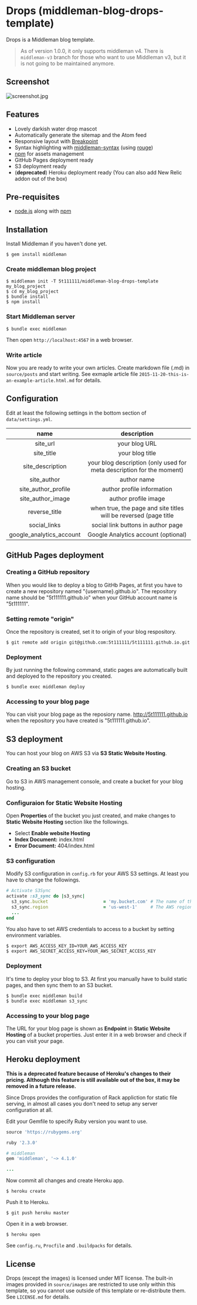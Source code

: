 # Drops (middleman-blog-drops-template)

Drops is a Middleman blog template.

> As of version 1.0.0, it only supports middleman v4. There is `middleman-v3` branch for those who want to use Middleman v3, but it is not going to be maintained anymore.

## Screenshot

![screenshot.jpg](https://raw.githubusercontent.com/wiki/5t111111/middleman-blog-drops-template/images/screenshot.jpg)

## Features

- Lovely darkish water drop mascot
- Automatically generate the sitemap and the Atom feed
- Responsive layout with [Breakpoint](https://www.npmjs.com/package/breakpoint-sass)
- Syntax highlighting with [middleman-syntax](https://github.com/middleman/middleman-syntax) (using [rouge](https://github.com/jneen/rouge))
- [npm](https://www.npmjs.com/) for assets management
- GitHub Pages deployment ready
- S3 deployment ready
- (**deprecated**) Heroku deployment ready (You can also add New Relic addon out of the box)

## Pre-requisites

- [node.js](https://nodejs.org/) along with [npm](https://www.npmjs.com/)

## Installation

Install Middleman if you haven't done yet.

```console
$ gem install middleman
```

### Create middleman blog project

```console
$ middleman init -T 5t111111/middleman-blog-drops-template my_blog_project
$ cd my_blog_project
$ bundle install
$ npm install
```

### Start Middleman server

```console
$ bundle exec middleman
```

Then open `http://localhost:4567` in a web browser.

### Write article

Now you are ready to write your own articles. Create markdown file (.md) in `source/posts` and start writing. See exmaple article file `2015-11-20-this-is-an-example-article.html.md` for details.

## Configuration

Edit at least the following settings in the bottom section of `data/settings.yml`.

| name                        | description                                                                             |
|:---------------------------:|:---------------------------------------------------------------------------------------:|
| site_url                   | your blog URL                                                                           |
| site_title                 | your blog title                                                                         |
| site_description           | your blog description (only used for meta description for the moment)                   |
| site_author                | author name                                                                             |
| site_author_profile        | author profile information                                                              |
| site_author_image          | author profile image                                                                    |
| reverse_title              | when true, the page and site titles will be reversed (page title | site title)          |
| social_links               | social link buttons in author page                                                      |
| google_analytics_account   | Google Analytics account (optional)                                                     |

## GitHub Pages deployment

### Creating a GitHub repository

When you would like to deploy a blog to GitHb Pages, at first you have to create a new repository named "{username}.github.io". The repository name should be "5t111111.github.io" when your GitHub account name is "5t111111".

### Setting remote "origin"

Once the repository is created, set it to origin of your blog respository.

```text
$ git remote add origin git@github.com:5t111111/5t111111.github.io.git
```

### Deployment

By just running the following command, static pages are automatically built and deployed to the repository you created.

```text
$ bundle exec middleman deploy
```

### Accessing to your blog page

You can visit your blog page as the reposiory name. http://5t111111.github.io when the repository you have created is "5t111111.github.io".

## S3 deployment

You can host your blog on AWS S3 via **S3 Static Website Hosting**.

### Creating an S3 bucket

Go to S3 in AWS management console, and create a bucket for your blog hosting.

### Configuraion for Static Website Hosting

Open **Properties** of the bucket you just created, and make changes to **Static Website Hosting** section like the followings.

- Select **Enable website Hosting**
- **Index Document:** index.html
- **Error Document:** 404/index.html

### S3 configuration

Modify S3 configuration in `config.rb` for your AWS S3 settings. At least you have to change the followings.

```ruby
# Activate S3Sync
activate :s3_sync do |s3_sync|
  s3_sync.bucket                     = 'my.bucket.com' # The name of the S3 bucket you are targetting. This is globally unique.
  s3_sync.region                     = 'us-west-1'     # The AWS region for your bucket.
  ...
end
```

You also have to set AWS credentials to access to a bucket by setting environment variables.

```text
$ export AWS_ACCESS_KEY_ID=YOUR_AWS_ACCESS_KEY
$ export AWS_SECRET_ACCESS_KEY=YOUR_AWS_SECRET_ACCESS_KEY
```

### Deployment

It's time to deploy your blog to S3. At first you manually have to build static pages, and then sync them to an S3 bucket.

```text
$ bundle exec middleman build
$ bundle exec middleman s3_sync
```

### Accessing to your blog page

The URL for your blog page is shown as **Endpoint** in **Static Website Hosting** of a bucket properties. Just enter it in a web browser and check if you can visit your page.

## Heroku deployment

**This is a deprecated feature because of Heroku's changes to their pricing. Although this feature is still available out of the box, it may be removed in a future release.**

Since Drops provides the configuration of Rack appliction for static file serving, in almost all cases you don't need to setup any server configuration at all.

Edit your Gemfile to specify Ruby version you want to use.

```ruby
source 'https://rubygems.org'

ruby '2.3.0'

# middleman
gem 'middleman', '~> 4.1.0'

...
```

Now commit all changes and create Heroku app.

```text
$ heroku create
```

Push it to Heroku.

```text
$ git push heroku master
```

Open it in a web browser.

```text
$ heroku open
```

See `config.ru`, `Procfile` and `.buildpacks` for details.

## License

Drops (except the images) is licensed under MIT license.
The built-in images provided in `source/images` are restricted to use only within this template, so you cannot use outside of this template or re-distribute them.
See `LICENSE.md` for details.

